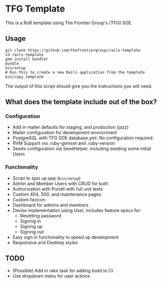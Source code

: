 # TFG Template

This is a RoR template using The Frontier Group's (TFG) SOE.

## Usage

```
git clone https://github.com/thefrontiergroup/rails-template
cd rails-template
gem install bundler
bundle
bin/setup
# Run this to create a new Rails application from the template
bin/copy_template
```

The output of this script should give you the instructions you will need.

## What does the template include out of the box?

### Configuration

- Add in mailer defaults for staging, and production (jazz)
- Mailer configuration for development environment
- PostgreSQL with TFG SOE database.yml. No configuration required.
- RVM Support via .ruby-gemset and .ruby-version
- Seeds configuration via SeedHelper, including seeding some initial Users

### Functionality

- Script to spin up app (`bin/setup`)
- Admin and Member Users with CRUD for both
- Authorization with Pundit with full unit tests
- Custom 404, 500, and maintenance pages
- Custom favicon
- Dashboard for admins and members
- Devise implementation using User, includes feature specs for:
  - Resetting password
  - Signing in
  - Signing up
  - Signing out
- Easy sign in functionality to speed up development
- Responsive and Desktop styles

## TODO

- (Possible) Add in rake task for adding build to CI
- Use dropdown menu for user actions
